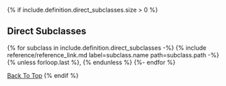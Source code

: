 {% if include.definition.direct_subclasses.size > 0 %}
## Direct Subclasses

{% for subclass in include.definition.direct_subclasses -%}
{% include reference/reference_link.md label=subclass.name path=subclass.path -%}
{% unless forloop.last %}, {% endunless %}
{%- endfor %}

[Back To Top](#)
{% endif %}
